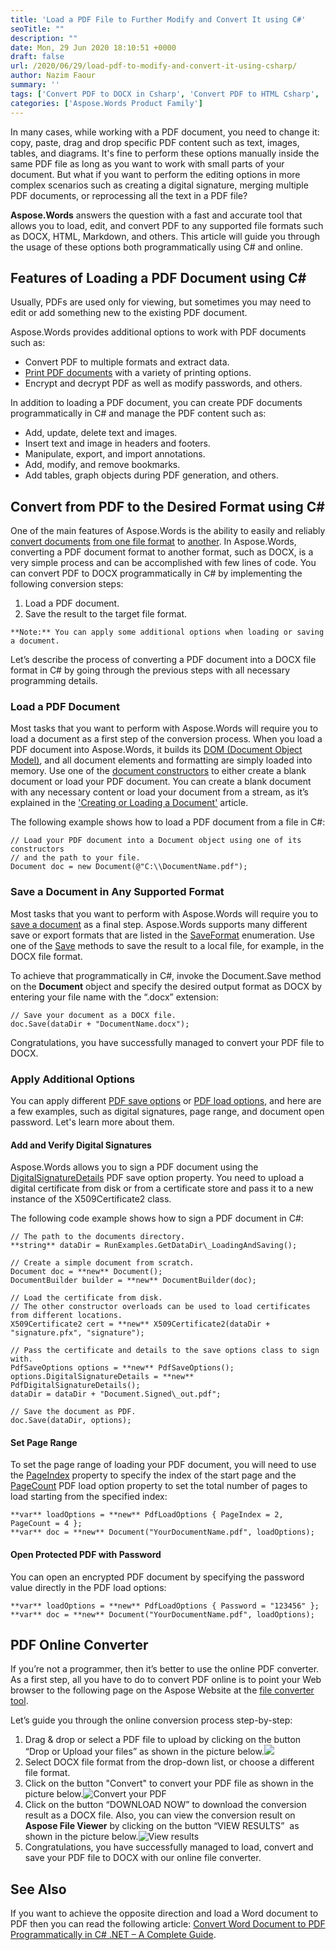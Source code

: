 ```yaml
---
title: 'Load a PDF File to Further Modify and Convert It using C#'
seoTitle: ""
description: ""
date: Mon, 29 Jun 2020 18:10:51 +0000
draft: false
url: /2020/06/29/load-pdf-to-modify-and-convert-it-using-csharp/
author: Nazim Faour
summary: ''
tags: ['Convert PDF to DOCX in Csharp', 'Convert PDF to HTML Csharp', 'Load PDF Csharp']
categories: ['Aspose.Words Product Family']
---
```


In many cases, while working with a PDF document, you need to change it: copy, paste, drag and drop specific PDF content such as text, images, tables, and diagrams. It's fine to perform these options manually inside the same PDF file as long as you want to work with small parts of your document. But what if you want to perform the editing options in more complex scenarios such as creating a digital signature, merging multiple PDF documents, or reprocessing all the text in a PDF file?

**Aspose.Words** answers the question with a fast and accurate tool that allows you to load, edit, and convert PDF to any supported file formats such as DOCX, HTML, Markdown, and others. This article will guide you through the usage of these options both programmatically using C# and online.

## Features of Loading a PDF Document using C#

Usually, PDFs are used only for viewing, but sometimes you may need to edit or add something new to the existing PDF document.

Aspose.Words provides additional options to work with PDF documents such as:

*   Convert PDF to multiple formats and extract data.
*   [Print PDF documents][1] with a variety of printing options.
*   Encrypt and decrypt PDF as well as modify passwords, and others.

In addition to loading a PDF document, you can create PDF documents programmatically in C# and manage the PDF content such as:

*   Add, update, delete text and images.
*   Insert text and image in headers and footers.
*   Manipulate, export, and import annotations.
*   Add, modify, and remove bookmarks.
*   Add tables, graph objects during PDF generation, and others.

## Convert from PDF to the Desired Format using C#

One of the main features of Aspose.Words is the ability to easily and reliably [convert documents][2] [from one file format][3] to [another][4]. In Aspose.Words, converting a PDF document format to another format, such as DOCX, is a very simple process and can be accomplished with few lines of code. You can convert PDF to DOCX programmatically in C# by implementing the following conversion steps:

1.  Load a PDF document.
2.  Save the result to the target file format.

```
**Note:** You can apply some additional options when loading or saving a document.
```

Let’s describe the process of converting a PDF document into a DOCX file format in C# by going through the previous steps with all necessary programming details.

### Load a PDF Document

Most tasks that you want to perform with Aspose.Words will require you to load a document as a first step of the conversion process. When you load a PDF document into Aspose.Words, it builds its [DOM (Document Object Model)][5], and all document elements and formatting are simply loaded into memory. Use one of the [document constructors][6] to either create a blank document or load your PDF document. You can create a blank document with any necessary content or load your document from a stream, as it’s explained in the ['Creating or Loading a Document'][7] article.

The following example shows how to load a PDF document from a file in C#:

```
// Load your PDF document into a Document object using one of its constructors
// and the path to your file.
Document doc = new Document(@"C:\\DocumentName.pdf");
```

### Save a Document in Any Supported Format

Most tasks that you want to perform with Aspose.Words will require you to [save a document][8] as a final step. Aspose.Words supports many different save or export formats that are listed in the [SaveFormat][9] enumeration. Use one of the [Save][10] methods to save the result to a local file, for example, in the DOCX file format.

To achieve that programmatically in C#, invoke the Document.Save method on the **Document** object and specify the desired output format as DOCX by entering your file name with the “.docx” extension:

```
// Save your document as a DOCX file.
doc.Save(dataDir + "DocumentName.docx");
```

Congratulations, you have successfully managed to convert your PDF file to DOCX.

### Apply Additional Options

You can apply different [PDF save options][11] or [PDF load options][12], and here are a few examples, such as digital signatures, page range, and document open password. Let's learn more about them.

#### Add and Verify Digital Signatures

Aspose.Words allows you to sign a PDF document using the [DigitalSignatureDetails][13] PDF save option property. You need to upload a digital certificate from disk or from a certificate store and pass it to a new instance of the X509Certificate2 class.

The following code example shows how to sign a PDF document in C#:

```
// The path to the documents directory.
**string** dataDir = RunExamples.GetDataDir\_LoadingAndSaving();

// Create a simple document from scratch.
Document doc = **new** Document();
DocumentBuilder builder = **new** DocumentBuilder(doc);

// Load the certificate from disk.
// The other constructor overloads can be used to load certificates from different locations.
X509Certificate2 cert = **new** X509Certificate2(dataDir + "signature.pfx", "signature");

// Pass the certificate and details to the save options class to sign with.
PdfSaveOptions options = **new** PdfSaveOptions();
options.DigitalSignatureDetails = **new** PdfDigitalSignatureDetails();
dataDir = dataDir + "Document.Signed\_out.pdf";

// Save the document as PDF.
doc.Save(dataDir, options);
```

#### Set Page Range

To set the page range of loading your PDF document, you will need to use the [PageIndex][14] property to specify the index of the start page and the [PageCount][15] PDF load option property to set the total number of pages to load starting from the specified index:

```
**var** loadOptions = **new** PdfLoadOptions { PageIndex = 2, PageCount = 4 };  
**var** doc = **new** Document("YourDocumentName.pdf", loadOptions);
```

#### Open Protected PDF with Password

You can open an encrypted PDF document by specifying the password value directly in the PDF load options:

```
**var** loadOptions = **new** PdfLoadOptions { Password = "123456" };  
**var** doc = **new** Document("YourDocumentName.pdf", loadOptions);
```

## PDF Online Converter

If you’re not a programmer, then it’s better to use the online PDF converter. As a first step, all you have to do to convert PDF online is to point your Web browser to the following page on the Aspose Website at the [file converter tool][16].

Let’s guide you through the online conversion process step-by-step:

1.  Drag & drop or select a PDF file to upload by clicking on the button “Drop or Upload your files” as shown in the picture below.![](https://blog.aspose.com/wp-content/uploads/sites/2/2020/06/Drop-or-Upload-your-files.png)
2.  Select DOCX file format from the drop-down list, or choose a different file format.
3.  Click on the button "Convert" to convert your PDF file as shown in the picture below.![Convert your PDF][17]
4.  Click on the button “DOWNLOAD NOW” to download the conversion result as a DOCX file. Also, you can view the conversion result on **Aspose File Viewer** by clicking on the button “VIEW RESULTS”  as shown in the picture below.![View results][18]
5.  Congratulations, you have successfully managed to load, convert and save your PDF file to DOCX with our online file converter.

## See Also

If you want to achieve the opposite direction and load a Word document to PDF then you can read the following article: [Convert Word Document to PDF Programmatically in C# .NET – A Complete Guide][19].




[1]: https://docs.aspose.com/display/wordsnet/Print+a+Document+Programmatically+or+Using+Dialogs
[2]: https://docs.aspose.com/display/wordsnet/Converting+a+Document
[3]: https://apireference.aspose.com/net/words/aspose.words/loadformat
[4]: https://apireference.aspose.com/words/net/aspose.words/saveformat
[5]: https://docs.aspose.com/display/wordsnet/Aspose.Words+Document+Object+Model
[6]: https://apireference.aspose.com/words/net/aspose.words/document/constructors/main
[7]: https://docs.aspose.com/display/wordsnet/Creating+or+Loading+a+Document
[8]: https://docs.aspose.com/display/wordsnet/Saving+a+Document
[9]: http://www.aspose.com/api/net/words/aspose.words/saveformat
[10]: https://apireference.aspose.com/words/net/aspose.words/document/methods/save/index
[11]: https://apireference.aspose.com/words/net/aspose.words.saving/pdfsaveoptions/properties/index
[12]: https://apireference.aspose.com/
[13]: https://apireference.aspose.com/words/net/aspose.words.saving/pdfsaveoptions/properties/digitalsignaturedetails
[14]: https://apireference.aspose.com/
[15]: https://apireference.aspose.com/
[16]: https://products.aspose.app/words/conversion
[17]: https://blog.aspose.com/wp-content/uploads/sites/2/2020/06/convert-your-PDF.png
[18]: https://blog.aspose.com/wp-content/uploads/sites/2/2020/06/download-the-conversion-result.png
[19]: https://blog.aspose.com/2020/01/02/convert-word-doc-docx-to-pdf-in-csharp-net-core/





